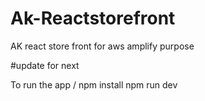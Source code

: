 # Ak-Reactstorefront
AK react store front for aws amplify purpose

#update for next

To run the app /
npm install
npm run dev
